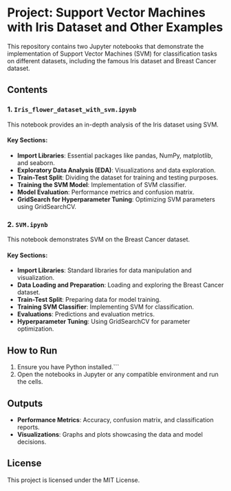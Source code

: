 
# Project: Support Vector Machines with Iris Dataset and Other Examples

This repository contains two Jupyter notebooks that demonstrate the implementation of Support Vector Machines (SVM) for classification tasks on different datasets, including the famous Iris dataset and Breast Cancer dataset.

## Contents

### 1. `Iris_flower_dataset_with_svm.ipynb`
This notebook provides an in-depth analysis of the Iris dataset using SVM. 

#### Key Sections:
- **Import Libraries**: Essential packages like pandas, NumPy, matplotlib, and seaborn.
- **Exploratory Data Analysis (EDA)**: Visualizations and data exploration.
- **Train-Test Split**: Dividing the dataset for training and testing purposes.
- **Training the SVM Model**: Implementation of SVM classifier.
- **Model Evaluation**: Performance metrics and confusion matrix.
- **GridSearch for Hyperparameter Tuning**: Optimizing SVM parameters using GridSearchCV.

### 2. `SVM.ipynb`
This notebook demonstrates SVM on the Breast Cancer dataset.

#### Key Sections:
- **Import Libraries**: Standard libraries for data manipulation and visualization.
- **Data Loading and Preparation**: Loading and exploring the Breast Cancer dataset.
- **Train-Test Split**: Preparing data for model training.
- **Training SVM Classifier**: Implementing SVM for classification.
- **Evaluations**: Predictions and evaluation metrics.
- **Hyperparameter Tuning**: Using GridSearchCV for parameter optimization.


## How to Run
1. Ensure you have Python installed.```
2. Open the notebooks in Jupyter or any compatible environment and run the cells.

## Outputs
- **Performance Metrics**: Accuracy, confusion matrix, and classification reports.
- **Visualizations**: Graphs and plots showcasing the data and model decisions.

## License
This project is licensed under the MIT License.
